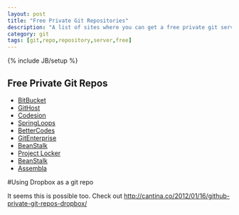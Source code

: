 ```yaml
---
layout: post
title: "Free Private Git Repositories"
description: "A list of sites where you can get a free private git server."
category: git
tags: [git,repo,repository,server,free]
---
```

{% include JB/setup %}
## Free Private Git Repos

- [BitBucket](https://bitbucket.org/)
- [GitHost](http://githost.com)
- [Codesion](http://codesion.com/)
- [SpringLoops](http://www.springloops.com)
- [BetterCodes](http://bettercodes.org)
- [GitEnterprise](http://www.gitenterprise.com/)
- [BeanStalk](http://beanstalkapp.com)
- [Project Locker](http://www.projectlocker.com/)
- [BeanStalk](http://beanstalkapp.com)
- [Assembla](http://offers.assembla.com/free-git-hosting/)


#Using Dropbox as a git repo

It seems this is possible too. Check out http://cantina.co/2012/01/16/github-private-git-repos-dropbox/
